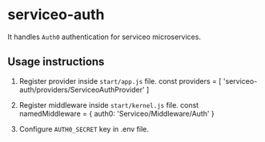 # serviceo-auth

It handles `Auth0` authentication for serviceo microservices.


## Usage instructions

1. Register provider inside `start/app.js` file.
const providers = [
  'serviceo-auth/providers/ServiceoAuthProvider'
]

2. Register middleware inside `start/kernel.js` file.
const namedMiddleware = {
  auth0: 'Serviceo/Middleware/Auth'
}

3. Configure `AUTH0_SECRET` key in .env file.